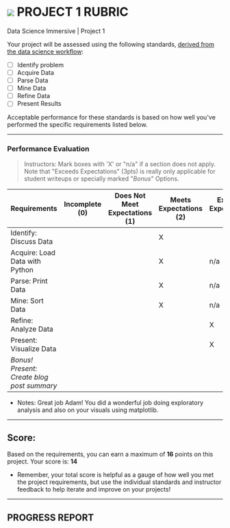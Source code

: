 # ![](https://ga-dash.s3.amazonaws.com/production/assets/logo-9f88ae6c9c3871690e33280fcf557f33.png) PROJECT 1 RUBRIC
Data Science Immersive | Project 1	 						

Your project will be assessed using the following standards, [derived from the data science workflow](../../../../resources/syllabus/DSI-workflow-v1.pdf):

- [ ] Identify problem
- [ ] Acquire Data
- [ ] Parse Data
- [ ] Mine Data
- [ ] Refine Data
- [ ] Present Results

Acceptable performance for these standards is based on how well you've performed the specific requirements listed below.

---

### Performance Evaluation
> Instructors: Mark boxes with 'X' or "n/a" if a section does not apply. Note that "Exceeds Expectations" (3pts) is really only applicable for student writeups or specially marked "*Bonus*" Options.

| Requirements | Incomplete (0) | Does Not Meet Expectations (1) | Meets Expectations (2) | Exceeds Expectations (3) |
|---|---|---|---|---|
| Identify: Discuss Data | | |X | |
| Acquire: Load Data with Python | | |X | n/a  |
| Parse: Print Data | | | X| n/a |
| Mine: Sort Data | | |X | n/a |
| Refine: Analyze Data | | || X |
| Present: Visualize Data | | | | X |
| *Bonus! Present: Create blog post summary* | | | | |

- Notes:
Great job Adam! You did a wonderful job doing exploratory analysis and also on your visuals using matplotlib. 

---

## Score:
Based on the requirements, you can earn a maximum of  **16**  points on this project. Your score is: **14**

- Remember, your total score is helpful as a gauge of how well you met the project requirements, but use the individual standards and instructor feedback to help iterate and improve on your projects!

---

## PROGRESS REPORT
